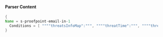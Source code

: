 #### Parser Content
```Java
{
Name = s-proofpoint-email-in-1
  Conditions = [ """"threatsInfoMap":""", """"threatTime":""", """"threat":""", """"default_inbound"""" ]
}
```